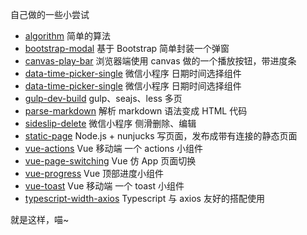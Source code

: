 自己做的一些小尝试

* [algorithm](./algorithm) 简单的算法
* [bootstrap-modal](./bootstrap-modal)  基于 Bootstrap 简单封装一个弹窗
* [canvas-play-bar](./canvas-play-bar) 浏览器端使用 canvas 做的一个播放按钮，带进度条
* [data-time-picker-single](./data-time-picker-single) 微信小程序 日期时间选择组件
* [data-time-picker-single](./data-time-picker-single) 微信小程序 日期时间选择组件
* [gulp-dev-build](./gulp-dev-build) gulp、seajs、less 多页
* [parse-markdown](./parse-markdown) 解析 markdown 语法变成 HTML 代码
* [sideslip-delete](./sideslip-delete) 微信小程序 侧滑删除、编辑
* [static-page](./static-page) Node.js + nunjucks 写页面，发布成带有连接的静态页面
* [vue-actions](./vue-actions) Vue 移动端 一个 actions 小组件
* [vue-page-switching](./vue-page-switching) Vue 仿 App 页面切换
* [vue-progress](./vue-progress) Vue 顶部进度小组件
* [vue-toast](./vue-toast) Vue 移动端 一个 toast 小组件
* [typescript-width-axios](./typescript-width-axios) Typescript 与 axios 友好的搭配使用

就是这样，喵~